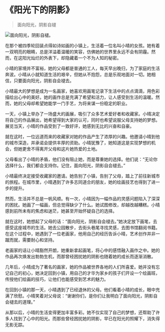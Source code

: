 # 《阳光下的阴影》
> 面向阳光，阴影自褪


![面向阳光，阴影自褪。](/images/72a964fe3fde4ae9a651eecea23c54e1.jpg)

在那个被四季轮回装点得如诗如画的小镇上，生活着一位名叫小晴的女孩。她有着一双明亮的眼睛，总是洋溢着温暖的笑容，仿佛她的世界里永远不会有阴霾。然而，在这阳光灿烂的外表下，却隐藏着一个不为人知的秘密。

小晴的家境并不富裕，她的父母都是普通的工人，每天早出晚归，为了家庭的生活奔波。小晴从小就知道生活的艰辛，但她从不抱怨，总是乐观地面对一切。她相信，只要面向阳光，阴影自会褪去。

小晴最大的梦想是成为一名画家，她喜欢用画笔记录下生活中的点点滴滴，用色彩描绘出心中的美好。她的画作总是充满了希望和活力，让人感受到生活的温暖。然而，她的父母却希望她能学一门手艺，为将来谋一份稳定的职业。

一天，小镇上举办了一场盛大的画展，吸引了众多艺术爱好者和收藏家。小晴决定将自己的作品展出，她希望得到大家的认可，同时也希望说服父母支持她的梦想。展览当天，小晴的作品受到了一致好评，她感到无比的兴奋和自豪。

就在这时，一位远道而来的收藏家对她的作品产生了浓厚的兴趣。他邀请小晴到他的城市深造，并承诺会提供丰厚的资助。小晴犹豫了，她知道这是实现梦想的机会，但她更舍不得离开父母和这片她热爱的土地。

父母看出了小晴的矛盾，他们没有阻止她，而是尊重她的选择。他们说：“无论你选择什么，我们都会支持你。记住，面向阳光，阴影自会褪去。”

小晴最终决定接受收藏家的邀请。她告别了小镇，告别了父母，踏上了前往新城市的旅程。在城市里，小晴遇到了许多志同道合的朋友，她的绘画技艺也得到了进一步的提升。

然而，生活并不总是一帆风顺。有一次，小晴因为一幅作品的灵感问题陷入了深深的困扰。她画了一幅画，但总觉得缺少了什么。她试图修改，却越改越糟糕。小晴感到前所未有的焦虑和迷茫，她甚至开始怀疑自己的选择。

就在这时，她想起了父母的话：“面向阳光，阴影自会褪去。”她决定放下画笔，去感受这座城市的生活。她去公园散步，去街头巷尾寻找灵感，去图书馆翻阅书籍。在这个过程中，她遇到了一位老画家，他用自己的经历告诉小晴，艺术创作并非一蹴而就，需要耐心和坚持。

老画家的话让小晴豁然开朗，她重新拿起画笔，将心中的感悟融入画作之中。她的作品再次焕发出勃勃生机，而那曾经困扰她的阴影也随着她的成长而逐渐消散。

几年后，小晴成为了著名的画家，她的作品被世界各地的人们所喜爱。她并没有忘记自己的初心，她决定回到小镇，用自己的才华为家乡的孩子们开设一个绘画班，传授他们绘画的技巧，让他们也能感受到艺术的魅力。

在回到小镇的那一天，小晴遇到了已经退休的父母。他们看着小晴的成长，眼中充满了欣慰。小晴笑着对父母说：“谢谢你们，是你们让我明白了面向阳光，阴影自会褪去的道理。”

从那以后，小晴的生活变得更加丰富多彩。她不仅实现了自己的梦想，还帮助了许多人找到了心中的阳光。而那些曾经困扰她的阴影，早已在阳光的照耀下，消失得无影无踪。